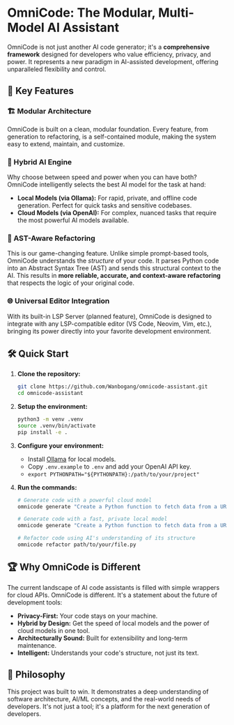 # OmniCode: The Modular, Multi-Model AI Assistant

OmniCode is not just another AI code generator; it's a **comprehensive framework** designed for developers who value efficiency, privacy, and power. It represents a new paradigm in AI-assisted development, offering unparalleled flexibility and control.

## 🚀 Key Features

### 🏗️ Modular Architecture
OmniCode is built on a clean, modular foundation. Every feature, from generation to refactoring, is a self-contained module, making the system easy to extend, maintain, and customize.

### 🧠 Hybrid AI Engine
Why choose between speed and power when you can have both? OmniCode intelligently selects the best AI model for the task at hand:
- **Local Models (via Ollama):** For rapid, private, and offline code generation. Perfect for quick tasks and sensitive codebases.
- **Cloud Models (via OpenAI):** For complex, nuanced tasks that require the most powerful AI models available.

### 🧠 AST-Aware Refactoring
This is our game-changing feature. Unlike simple prompt-based tools, OmniCode understands the *structure* of your code. It parses Python code into an Abstract Syntax Tree (AST) and sends this structural context to the AI. This results in **more reliable, accurate, and context-aware refactoring** that respects the logic of your original code.

### 🌐 Universal Editor Integration
With its built-in LSP Server (planned feature), OmniCode is designed to integrate with any LSP-compatible editor (VS Code, Neovim, Vim, etc.), bringing its power directly into your favorite development environment.

## 🛠️ Quick Start

1.  **Clone the repository:**
    ```bash
    git clone https://github.com/Wanbogang/omnicode-assistant.git
    cd omnicode-assistant
    ```

2.  **Setup the environment:**
    ```bash
    python3 -m venv .venv
    source .venv/bin/activate
    pip install -e .
    ```

3.  **Configure your environment:**
    *   Install [Ollama](https://ollama.com/) for local models.
    *   Copy `.env.example` to `.env` and add your OpenAI API key.
    *   `export PYTHONPATH="${PYTHONPATH}:/path/to/your/project"`

4.  **Run the commands:**
    ```bash
    # Generate code with a powerful cloud model
    omnicode generate "Create a Python function to fetch data from a URL"

    # Generate code with a fast, private local model
    omnicode generate "Create a Python function to fetch data from a URL" --local

    # Refactor code using AI's understanding of its structure
    omnicode refactor path/to/your/file.py
    ```

## 🏆 Why OmniCode is Different

The current landscape of AI code assistants is filled with simple wrappers for cloud APIs. OmniCode is different. It's a statement about the future of development tools:
-   **Privacy-First:** Your code stays on your machine.
-   **Hybrid by Design:** Get the speed of local models and the power of cloud models in one tool.
-   **Architecturally Sound:** Built for extensibility and long-term maintenance.
-   **Intelligent:** Understands your code's structure, not just its text.

## 📜 Philosophy

This project was built to win. It demonstrates a deep understanding of software architecture, AI/ML concepts, and the real-world needs of developers. It's not just a tool; it's a platform for the next generation of developers.
